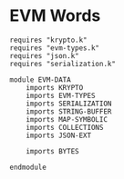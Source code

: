 EVM Words
=========

```k
requires "krypto.k"
requires "evm-types.k"
requires "json.k"
requires "serialization.k"
```

```k
module EVM-DATA
    imports KRYPTO
    imports EVM-TYPES
    imports SERIALIZATION
    imports STRING-BUFFER
    imports MAP-SYMBOLIC
    imports COLLECTIONS
    imports JSON-EXT
```

```{.k .concrete .bytes}
    imports BYTES
```

```k
endmodule
```

